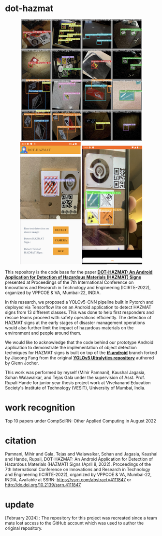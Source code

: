 # dot-hazmat
<p align='center'>
<img src="https://github.com/Mihir3/dot-hazmat/blob/main/detections_one.png" width="400">
<img src="https://github.com/Mihir3/dot-hazmat/blob/main/android_one.png" width="200">
<img src="https://github.com/Mihir3/dot-hazmat/blob/main/android_two.png" width="200">
</p>

This repository is the code base for the paper [**DOT-HAZMAT: An Android Application for Detection of Hazardous Materials (HAZMAT) Signs**](https://papers.ssrn.com/sol3/papers.cfm?abstract_id=4111847) presented at Proceedings of the 7th International Conference on Innovations and Research in Technology and Engineering (ICIRTE-2022), organized by VPPCOE & VA, Mumbai-22, INDIA.

In this research, we proposed a YOLOv5-CNN pipeline built in Pytorch and deployed via Tensorflow lite on an Android application to detect HAZMAT signs from 13 different classes. This was done to help first responders and rescue teams proceed with safety operations efficiently. The detection of HAZMAT signs at the early stages of disaster management operations would also further limit the impact of hazardous materials on the environment and people around them.

We would like to acknowledge that the code behind our prototype Android application to demonstrate the implementation of object detection techniques for HAZMAT signs is built on top of the [**tf-android**](https://github.com/zldrobit/yolov5) branch forked by Jiacong Fang from the original [**YOLOv5 Ultralytics repository**](https://github.com/ultralytics/yolov5) authored by Glenn Jocher.

This work was performed by myself (Mihir Pamnani), Kaushal Jagasia, Sohan Walawalkar, and Tejas Gala under the supervision of Asst. Prof. Rupali Hande for junior year thesis  project work at Vivekanand Education Society's Institute of Technology (VESIT), University of Mumbai, India.

# work recognition

Top 10 papers under CompSciRN: Other Applied Computing in August 2022

# citation 

Pamnani, Mihir and Gala, Tejas and Walawalkar, Sohan and Jagasia, Kaushal and Hande, Rupali, DOT-HAZMAT: An Android Application for Detection of Hazardous Materials (HAZMAT) Signs (April 8, 2022). Proceedings of the 7th International Conference on Innovations and Research in Technology and Engineering (ICIRTE-2022), organized by VPPCOE & VA, Mumbai-22, INDIA, Available at SSRN: https://ssrn.com/abstract=4111847 or http://dx.doi.org/10.2139/ssrn.4111847

# update

[February 2024] : The repository for this project was recreated since a team mate lost access to the GitHub account which was used to author the original repository.




